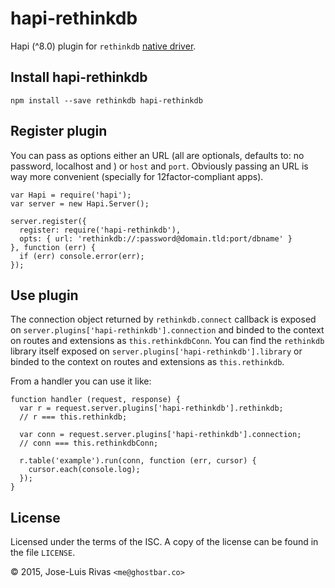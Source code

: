hapi-rethinkdb
==============

Hapi (^8.0) plugin for `rethinkdb` [native driver](https://www.npmjs.com/package/rethinkdb).

Install hapi-rethinkdb
----------------------

    npm install --save rethinkdb hapi-rethinkdb

Register plugin
---------------

You can pass as options either an URL (all are optionals, defaults to: no password, localhost and ) or `host` and `port`. Obviously passing an URL is way more convenient (specially for 12factor-compliant apps).

    var Hapi = require('hapi');
    var server = new Hapi.Server();

    server.register({
      register: require('hapi-rethinkdb'),
      opts: { url: 'rethinkdb://:password@domain.tld:port/dbname' }
    }, function (err) {
      if (err) console.error(err);
    });

Use plugin
----------

The connection object returned by `rethinkdb.connect` callback is exposed on `server.plugins['hapi-rethinkdb'].connection` and binded to the context on routes and extensions as `this.rethinkdbConn`. You can find the `rethinkdb` library itself exposed on `server.plugins['hapi-rethinkdb'].library` or binded to the context on routes and extensions as `this.rethinkdb`.

From a handler you can use it like:

    function handler (request, response) {
      var r = request.server.plugins['hapi-rethinkdb'].rethinkdb;
      // r === this.rethinkdb;

      var conn = request.server.plugins['hapi-rethinkdb'].connection;
      // conn === this.rethinkdbConn;

      r.table('example').run(conn, function (err, cursor) {
        cursor.each(console.log);
      });
    }

License
-------

Licensed under the terms of the ISC. A copy of the license can be found in the file `LICENSE`.

© 2015, Jose-Luis Rivas `<me@ghostbar.co>`
